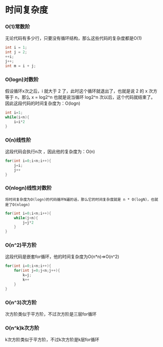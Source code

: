<h1>时间复杂度</h1>

<h3>O(1)常数阶</h3>

无论代码有多少行，只要没有循环结构，那么这些代码的复杂度都是O(1)

```java
int i = 1;
int j = 2;
++i;
j++;
int m = i + j;
```

<h3>O(logn)对数阶</h3>

假设循环x次之后，i 就大于 2 了，此时这个循环就退出了，也就是说 2 的 x 次方等于 n，那么 x = log2^n
也就是说当循环 log2^n 次以后，这个代码就结束了。因此这段代码的时间复杂度为：O(logn)

```java
int i=1;
while(i<n){
    i=i*2
}
```

<h3>O(n)线性阶</h3>

这段代码会执行n次 ，因此他的复杂度为：O(n)

```java
for(int i=0;i<n;i++){
	j=i;
	j++
}
```

<h3>O(nlogn)线性对数阶</h3>

```
将时间复杂度为O(logn)的代码循环N遍的话，那么它的时间复杂度就是 n * O(logN)，也就是了O(nlogn)
```

```java
for(int i=0;i<n;i++){
	while(j<n){
        j=j*2
    }
}
```

<h3>O(n^2)平方阶</h3>
这段代码是嵌套for循环，他的时间复杂度为O(n*n)=>O(n^2)

```java
for(int i=0;i<n;i++){
	for(int j=0;j<n;j++){
		k=j;
		k++
	}
}
```

<h3>O(n^3)次方阶</h3>

次方阶类似于平方阶，不过次方阶是三层for循环

<h3>O(n^k)k次方阶</h3>

k次方阶类似于平方阶，不过k次方阶是k层for循环